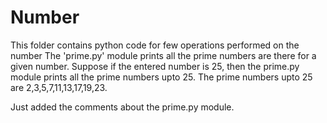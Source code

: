 # Number
This folder contains python code for few operations performed on the number
The 'prime.py' module prints all the prime numbers are there for a given number. Suppose if the entered number is 25, then the prime.py module prints all the prime numbers upto 25. The prime numbers upto 25 are 2,3,5,7,11,13,17,19,23.

Just added the comments about the prime.py module.
